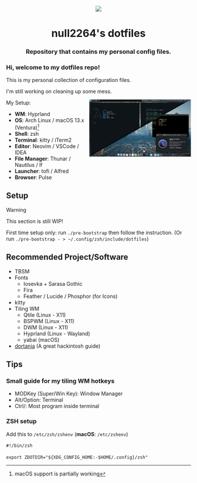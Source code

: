 <!-- ZI-DOTFILES -->
<p align="center">
  <a href="https://github.com/null2264/dotfiles"><img width="25%" src="https://github.com/null2264.png"></img></a>
</p>
<h1 align="center">null2264's dotfiles</h1>
<h3 align="center">
Repository that contains my personal config files.
</h3>

### Hi, welcome to my dotfiles repo!
This is my personal collection of configuration files.

I'm still working on cleaning up some mess.

<img align="right" width="55%" src='https://raw.githubusercontent.com/null2264/null2264/master/assets/newSetup.png'></img>
My Setup:

- **WM**: Hyprland
- **OS**: Arch Linux / macOS 13.x (Ventura)[^mac]
- **Shell**: zsh
- **Terminal**: kitty / iTerm2
- **Editor**: Neovim / VSCode / IDEA
- **File Manager**: Thunar / Nautilus / lf
- **Launcher**: tofi / Alfred
- **Browser**: Pulse

[^mac]: macOS support is partially working

## Setup

> [!WARNING]
> This section is still WIP!

First time setup only: run `./pre-bootstrap` then follow the instruction. (Or run `./pre-bootstrap - > ~/.config/zsh/include/dotfiles`)

## Recommended Project/Software
- TBSM
- Fonts
  - Iosevka + Sarasa Gothic
  - Fira
  - Feather / Lucide / Phosphor (for Icons)
- kitty
- Tiling WM
  - Qtile (Linux - X11)
  - BSPWM (Linux - X11)
  - DWM (Linux - X11)
  - Hyprland (Linux - Wayland)
  - yabai (macOS)
- [dortania](https://github.com/dortania) (A great hackintosh guide)

## Tips

### Small guide for my tiling WM hotkeys
- MODKey (Super/Win Key): Window Manager
- Alt/Option: Terminal
- Ctrl/: Most program inside terminal

### ZSH setup
Add this to `/etc/zsh/zshenv` (**macOS**: `/etc/zshenv`)

```Shell
#!/bin/zsh

export ZDOTDIR="${XDG_CONFIG_HOME:-$HOME/.config}/zsh"
```

